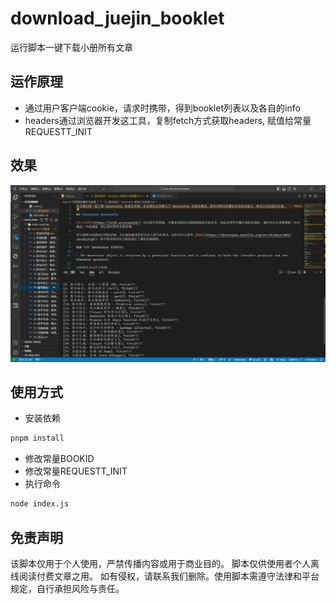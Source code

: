 # download_juejin_booklet

运行脚本一键下载小册所有文章

## 运作原理

- 通过用户客户端cookie，请求时携带，得到booklet列表以及各自的info
- headers通过浏览器开发这工具，复制fetch方式获取headers, 赋值给常量REQUESTT_INIT

## 效果

![效果](./images/效果.png)

## 使用方式

- 安装依赖

```bash
pnpm install
```

- 修改常量BOOKID
- 修改常量REQUESTT_INIT
- 执行命令

```bash
node index.js
```

## 免责声明

该脚本仅用于个人使用，严禁传播内容或用于商业目的。
脚本仅供使用者个人离线阅读付费文章之用。
如有侵权，请联系我们删除。使用脚本需遵守法律和平台规定，自行承担风险与责任。
